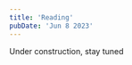 ```yaml
---
title: 'Reading'
pubDate: 'Jun 8 2023'
---
```


<!-- When thinking about reading, I form two categories: learning, and enjoyment.

## Learning

## Enjoyment -->

Under construction, stay tuned
